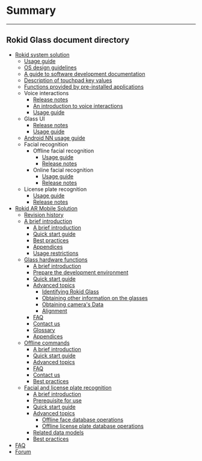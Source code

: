 # Summary
---------

Rokid Glass document directory
---------
* [Rokid system solution](README.md)
    * [Usage guide](howtouse.md)
    * [OS design guidelines](5-design/index.md)
    * [A guide to software development documentation](README.md)
    * [Description of touchpad key values](1-system/index.md)
    * [Functions provided by pre-installed applications](1-system/sysapp.md)
    * Voice interactions
        - [Release notes](2-sdk/3-voice-sdk/InstructSdk/ReleaseNotes.md)
        - [An introduction to voice interactions](2-sdk/3-voice-sdk/AccessibilityInstruct.md)
        - [Usage guide](2-sdk/3-voice-sdk/InstructSdk/InstructSdk.md)
    * Glass UI
        - [Release notes](2-sdk/5-ui-sdk/ReleaseNotes.md)
        - [Usage guide](2-sdk/5-ui-sdk/index.md)
    * [Android NN usage guide](8-androidnn/index.md)
    * Facial recognition
        - Offline facial recognition
            - [Usage guide](2-sdk/1-face-sdk/index.md)
            - [Release notes](2-sdk/1-face-sdk/ReleaseNotes.md)
        - Online facial recognition
            - [Usage guide](2-sdk/1-face-online-sdk/index.md)
            - [Release notes](2-sdk/1-face-online-sdk/ReleaseNotes.md)
    * License plate recognition
        - [Usage guide](2-sdk/2-lpr-sdk/index.md)
        - [Release notes](2-sdk/2-lpr-sdk/ReleaseNotes.md)
* [Rokid AR Mobile Solution](7-glassmobile/res/mobile_glass/introduction.md)
    * [Revision history](7-glassmobile/res/mobile_glass/ChangeLog.md)
    * [A brief introduction](7-glassmobile/res/mobile_glass/introduction.md)
        * [A brief introduction](7-glassmobile/res/mobile_glass/introduction.md#a-brief-introduction)
        * [Quick start guide](7-glassmobile/res/mobile_glass/introduction.md#quick-start-guide)
        * [Best practices](7-glassmobile/res/mobile_glass/introduction.md#best-practice)
        * [Appendices](7-glassmobile/res/mobile_glass/introduction.md#appendices)
        * [Usage restrictions](7-glassmobile/res/mobile_glass/introduction.md#usage-restrictions)
    * [Glass hardware functions](7-glassmobile/res/mobile_glass/glass_hardware.md)
        * [A brief introduction](7-glassmobile/res/mobile_glass/glass_hardware.md#a-brief-introduction)
        * [Prepare the development environment](7-glassmobile/res/mobile_glass/glass_hardware.md#prepare-the-development-environment)
        * [Quick start guide](7-glassmobile/res/mobile_glass/glass_hardware.md#quick-start-guide)
        * [Advanced topics](7-glassmobile/res/mobile_glass/glass_hardware.md#advanced-topics)
            * [Identifying Rokid Glass](7-glassmobile/res/mobile_glass/glass_hardware.md#how-to-identify-a-usb-device-as-rokid-glass)
            * [Obtaining other information on the glasses](7-glassmobile/res/mobile_glass/glass_hardware.md#obtaining-other-information-on-the-glasses)
            * [Obtaining camera's Data](7-glassmobile/res/mobile_glass/glass_hardware.md#obtaining-cameras-data)
            * [Alignment](7-glassmobile/res/mobile_glass/glass_hardware.md#alignment)
        * [FAQ](7-glassmobile/res/mobile_glass/glass_hardware.md#faq)
        * [Contact us](7-glassmobile/res/mobile_glass/glass_hardware.md#contact-us)
        * [Glossary](7-glassmobile/res/mobile_glass/glass_hardware.md#glossary)
        * [Appendices](7-glassmobile/res/mobile_glass/glass_hardware.md#appendices)
    * [Offline commands](7-glassmobile/res/mobile_glass/offline_command.md)
        * [A brief introduction](7-glassmobile/res/mobile_glass/offline_command.md#a-brief-introduction)
        * [Quick start guide](7-glassmobile/res/mobile_glass/offline_command.md#quick-start-guide)
        * [Advanced topics](7-glassmobile/res/mobile_glass/offline_command.md#advanced-topics)
        * [FAQ](7-glassmobile/res/mobile_glass/offline_command.md#faq)
        * [Contact us](7-glassmobile/res/mobile_glass/offline_command.md#contact-us)
        * [Best practices](7-glassmobile/res/mobile_glass/offline_command.md#best-practice)
    * [Facial and license plate recognition](7-glassmobile/res/mobile_glass/glass_recog_sdk.md)
        * [A brief introduction](7-glassmobile/res/mobile_glass/glass_recog_sdk.md#a-brief-introduction)
        * [Prerequisite for use](7-glassmobile/res/mobile_glass/glass_recog_sdk.md#prerequisite-for-use)
        * [Quick start guide](7-glassmobile/res/mobile_glass/glass_recog_sdk.md#quick-start-guide)
        * [Advanced topics](7-glassmobile/res/mobile_glass/glass_recog_sdk.md#advanced-topics)
            * [Offline face database operations](7-glassmobile/res/mobile_glass/glass_recog_sdk.md#offline-face-database-operations)
            * [Offline license plate database operations](7-glassmobile/res/mobile_glass/glass_recog_sdk.md#offline-license-plate-database-operations)
        * [Related data models](7-glassmobile/res/mobile_glass/glass_recog_sdk.md#related-data-models)
        * [Best practices](7-glassmobile/res/mobile_glass/glass_recog_sdk.md#best-practice)
* [FAQ](0-faq/index.md)
* [Forum](6-forum/index.md)


